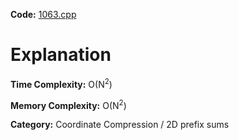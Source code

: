 **Code:** [1063.cpp](./1063.cpp)

# Explanation

**Time Complexity:** O(N<sup>2</sup>)

**Memory Complexity:** O(N<sup>2</sup>) 

**Category:** Coordinate Compression / 2D prefix sums
